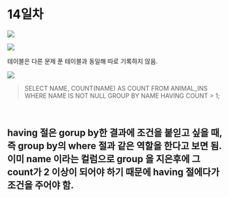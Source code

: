 # 14일차

![](https://gblobscdn.gitbook.com/assets%2F-Lx\_BnLKbqvAkZAteaNW%2F-M0aMyeHdSynNpAuCGZM%2F-M0aPip950Ls8xyXznWN%2Fimage.png?alt=media\&token=680ee823-e9cf-4ba1-a8c8-3a7f00f64340)

![](https://gblobscdn.gitbook.com/assets%2F-Lx\_BnLKbqvAkZAteaNW%2F-M0aMyeHdSynNpAuCGZM%2F-M0aPlyMxGMfiN9aRV4C%2Fimage.png?alt=media\&token=7f39fd05-1ee5-46ee-a61a-92db6f0d39a6)

테이블은 다른 문제 푼 테이블과 동일해 따로 기록하지 않음.

![](https://gblobscdn.gitbook.com/assets%2F-Lx\_BnLKbqvAkZAteaNW%2F-MDqt0A4cG-s5jJe4FNI%2F-MDqtVHj3mMZFG8wzGgz%2Fimage.png?alt=media\&token=a7e60cfd-61bb-4576-bcae-39eed0f975a4)

> SELECT NAME, COUNT(NAME) AS COUNT FROM ANIMAL\_INS WHERE NAME IS NOT NULL GROUP BY NAME HAVING COUNT > 1;

​

## having 절은 gorup by한 결과에 조건을 붙읻고 싶을 때, 즉 group by의 where 절과 같은 역할을 한다고 보면 됨. 이미 name 이라는 컬럼으로 group 을 지은후에 그 count가 2 이상이 되어야 하기 때문에 having 절에다가 조건을 주어야 함. <a href="#having-gorup-by-group-by-where-name-group-count-2-having" id="having-gorup-by-group-by-where-name-group-count-2-having"></a>
